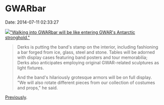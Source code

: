 GWARbar
=======

Date: 2014-07-11 02:33:27

[![](http://www.jwz.org/images/tw1406018_1161403190426.jpg)\"Walking
into GWARbar will be like entering GWAR\'s Antarctic
stronghold.\"](http://www.washingtonpost.com/lifestyle/style/fake-blood-and-real-meat-gwarbar-gets-ready-to-open-in-richmond/2014/07/09/562c8e90-f30d-11e3-914c-1fbd0614e2d4_story.html?tid=hpModule_d39b60e8-8691-11e2-9d71-f0feafdd1394)

> Derks is putting the band\'s stamp on the interior, including
> fashioning a bar forged from ice, glass, steel and stone. Tables will
> be adorned with display cases featuring band posters and tour
> memorabilia; Derks also anticipates employing original GWAR-related
> sculptures as light fixtures.
>
> And the band\'s hilariously grotesque armors will be on full display.
> \"We will also rotate different pieces from our collection of costumes
> and props,\" he said.

[Previously](http://www.dnalounge.com/gallery/2004/11-29/).
